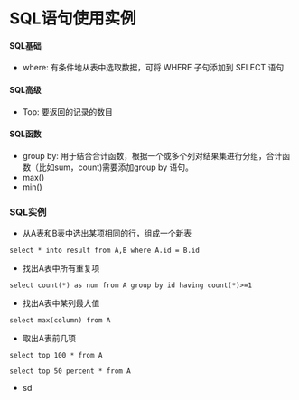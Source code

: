 # SQL语句使用实例 #

#### SQL基础 ####

- where: 有条件地从表中选取数据，可将 WHERE 子句添加到 SELECT 语句

#### SQL高级 ####

- Top: 要返回的记录的数目

#### SQL函数 ####

- group by: 用于结合合计函数，根据一个或多个列对结果集进行分组，合计函数（比如sum，count)需要添加group by 语句。
- max()
- min()


### SQL实例 ###

- 从A表和B表中选出某项相同的行，组成一个新表

```
select * into result from A,B where A.id = B.id
```

- 找出A表中所有重复项

```
select count(*) as num from A group by id having count(*)>=1
```

- 找出A表中某列最大值

```
select max(column) from A
```

- 取出A表前几项

```
select top 100 * from A 

select top 50 percent * from A 
```

- sd 
